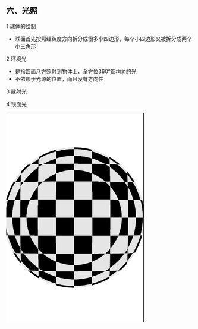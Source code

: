 ## 六、光照 ##

1 球体的绘制
- 球面首先按照经纬度方向拆分成很多小四边形，每个小四边形又被拆分成两个小三角形

2 环境光
- 是指四面八方照射到物体上，全方位360°都均匀的光
- 不依赖于光源的位置，而且没有方向性

3 散射光

4 镜面光

![球形](https://github.com/HadesHe/OpenGL3.xGame/blob/master/sample6/pngs/ball.png)